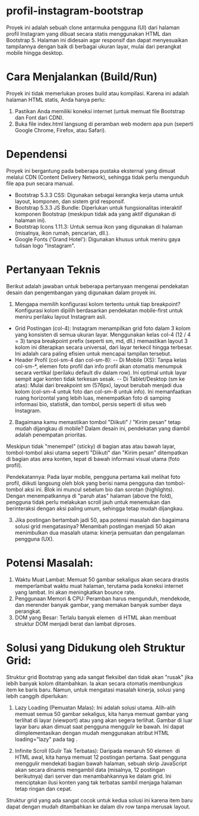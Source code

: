 # profil-instagram-bootstrap

Proyek ini adalah sebuah clone antarmuka pengguna (UI) dari halaman profil Instagram yang dibuat secara statis menggunakan HTML dan Bootstrap 5. Halaman ini didesain agar responsif dan dapat menyesuaikan tampilannya dengan baik di berbagai ukuran layar, mulai dari perangkat mobile hingga desktop.

# Cara Menjalankan (Build/Run)
Proyek ini tidak memerlukan proses build atau kompilasi. Karena ini adalah halaman HTML statis, Anda hanya perlu:
1. Pastikan Anda memiliki koneksi internet (untuk memuat file Bootstrap dan Font dari CDN).
2. Buka file index.html langsung di peramban web modern apa pun (seperti Google Chrome, Firefox, atau Safari).

# Dependensi
Proyek ini bergantung pada beberapa pustaka eksternal yang dimuat melalui CDN (Content Delivery Network), sehingga tidak perlu mengunduh file apa pun secara manual.
- Bootstrap 5.3.3 CSS: Digunakan sebagai kerangka kerja utama untuk layout, komponen, dan sistem grid responsif.
- Bootstrap 5.3.3 JS Bundle: Diperlukan untuk fungsionalitas interaktif komponen Bootstrap (meskipun tidak ada yang aktif digunakan di halaman ini).
- Bootstrap Icons 1.11.3: Untuk semua ikon yang digunakan di halaman (misalnya, ikon rumah, pencarian, dll.).
- Google Fonts ('Grand Hotel'): Digunakan khusus untuk meniru gaya tulisan logo "Instagram".

# Pertanyaan Teknis
Berikut adalah jawaban untuk beberapa pertanyaan mengenai pendekatan desain dan pengembangan yang digunakan dalam proyek ini.
1. Mengapa memilih konfigurasi kolom tertentu untuk tiap breakpoint?
Konfigurasi kolom dipilih berdasarkan pendekatan mobile-first untuk meniru perilaku layout Instagram asli.
- Grid Postingan (col-4): Instagram menampilkan grid foto dalam 3 kolom yang konsisten di semua ukuran layar. Menggunakan kelas col-4 (12 / 4 = 3) tanpa breakpoint prefix (seperti sm, md, dll.) memastikan layout 3 kolom ini diterapkan secara universal, dari layar terkecil hingga terbesar. Ini adalah cara paling efisien untuk mencapai tampilan tersebut.
- Header Profil (col-sm-4 dan col-sm-8):
-- Di Mobile (XS): Tanpa kelas col-sm-*, elemen foto profil dan info profil akan otomatis menumpuk secara vertikal (perilaku default div dalam row). Ini optimal untuk layar sempit agar konten tidak terkesan sesak.
-- Di Tablet/Desktop (sm ke atas): Mulai dari breakpoint sm (576px), layout berubah menjadi dua kolom (col-sm-4 untuk foto dan col-sm-8 untuk info). Ini memanfaatkan ruang horizontal yang lebih luas, menempatkan foto di samping informasi bio, statistik, dan tombol, persis seperti di situs web Instagram.

2. Bagaimana kamu memastikan tombol "Diikuti" / "Kirim pesan" tetap mudah dijangkau di mobile?
Dalam desain ini, pendekatan yang diambil adalah penempatan prioritas.

Meskipun tidak "menempel" (sticky) di bagian atas atau bawah layar, tombol-tombol aksi utama seperti "Diikuti" dan "Kirim pesan" ditempatkan di bagian atas area konten, tepat di bawah informasi visual utama (foto profil).

Pendekatannya: Pada layar mobile, pengguna pertama kali melihat foto profil, diikuti langsung oleh blok yang berisi nama pengguna dan tombol-tombol aksi ini. Blok ini muncul sebelum bio dan sorotan (highlights). Dengan menempatkannya di "paruh atas" halaman (above the fold), pengguna tidak perlu melakukan scroll jauh untuk menemukan dan berinteraksi dengan aksi paling umum, sehingga tetap mudah dijangkau.

3. Jika postingan bertambah jadi 50, apa potensi masalah dan bagaimana solusi grid mengatasinya?
Menambah postingan menjadi 50 akan menimbulkan dua masalah utama: kinerja pemuatan dan pengalaman pengguna (UX).

# Potensi Masalah:
1. Waktu Muat Lambat: Memuat 50 gambar sekaligus akan secara drastis memperlambat waktu muat halaman, terutama pada koneksi internet yang lambat. Ini akan meningkatkan bounce rate.
2. Penggunaan Memori & CPU: Peramban harus mengunduh, mendekode, dan merender banyak gambar, yang memakan banyak sumber daya perangkat.
3. DOM yang Besar: Terlalu banyak elemen <img> di HTML akan membuat struktur DOM menjadi berat dan lambat diproses.

# Solusi yang Didukung oleh Struktur Grid:
Struktur grid Bootstrap yang ada sangat fleksibel dan tidak akan "rusak" jika lebih banyak kolom ditambahkan. Ia akan secara otomatis membungkus item ke baris baru. Namun, untuk mengatasi masalah kinerja, solusi yang lebih canggih diperlukan:

1. Lazy Loading (Pemuatan Malas): Ini adalah solusi utama. Alih-alih memuat semua 50 gambar sekaligus, kita hanya memuat gambar yang terlihat di layar (viewport) atau yang akan segera terlihat. Gambar di luar layar baru akan dimuat saat pengguna menggulir ke bawah. Ini dapat diimplementasikan dengan mudah menggunakan atribut HTML loading="lazy" pada tag <img>.


2. Infinite Scroll (Gulir Tak Terbatas): Daripada menaruh 50 elemen <img> di HTML awal, kita hanya memuat 12 postingan pertama. Saat pengguna menggulir mendekati bagian bawah halaman, sebuah skrip JavaScript akan secara dinamis mengambil data (misalnya, 12 postingan berikutnya) dari server dan menambahkannya ke dalam grid. Ini menciptakan ilusi konten yang tak terbatas sambil menjaga halaman tetap ringan dan cepat.

Struktur grid yang ada sangat cocok untuk kedua solusi ini karena item baru dapat dengan mudah ditambahkan ke dalam div row tanpa merusak layout.
